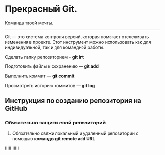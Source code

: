 # Прекрасный Git.

Команда твоей мечты.

---

Git —  это система контроля версий, которая помогает отслеживать изменения в проекте.  Этот инструмент можно использовать как для индивидуальной, так и для командной работы.

Сделать папку репозиторием - **git int**

Подготовить файлы к сохранению — **git add**

Выполнить коммит — **git commit**

Просмотреть историю коммитов — **git log**

## **Инструкция по созданию репозитория на GitHub**

### Обязательно защити свой репозиторий ###

1. Обязательно свяжи локальный и удаленный репозитории с помощью ****команды git remote add URL****

!!!!! !!!!!











